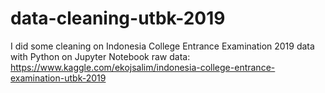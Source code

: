 # data-cleaning-utbk-2019
I did some cleaning on Indonesia College Entrance Examination 2019 data with Python on Jupyter Notebook
raw data: https://www.kaggle.com/ekojsalim/indonesia-college-entrance-examination-utbk-2019
